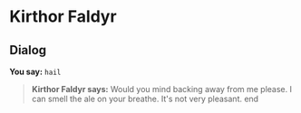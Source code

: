 # Kirthor Faldyr


## Dialog

**You say:** `hail`



>**Kirthor Faldyr says:** Would you mind backing away from me please. I can smell the ale on your breathe. It's not very pleasant.
end
